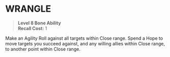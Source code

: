# WRANGLE

> **Level 8 Bone Ability**  
> **Recall Cost:** 1

Make an Agility Roll against all targets within Close range. Spend a Hope to move targets you succeed against, and any willing allies within Close range, to another point within Close range.
